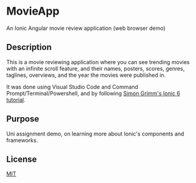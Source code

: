 # MovieApp
An Ionic Angular movie review application (web browser demo)

## Description
This is a movie reviewing application where you can see trending movies with an infinite scroll feature, 
and their names, posters, scores, genres, taglines, overviews, and the year the movies were published in. 

It was done using Visual Studio Code and Command Prompt/Terminal/Powershell, and by following [Simon Grimm's Ionic 6 tutorial](https://www.youtube.com/watch?v=y_vwf15eADs). 

## Purpose
Uni assignment demo, on learning more about Ionic's components and frameworks.

## License
[MIT](https://choosealicense.com/licenses/mit/)
